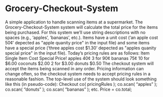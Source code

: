 ﻿# Grocery-Checkout-System

A simple application to handle scanning items at a supermarket.
The Grocery-Checkout-System system will calculate the total price for the items being purchased. For this system we’ll use string descriptions with no spaces (e.g., ‘apples’, ‘bananas’, etc.).
Items have a unit cost (‘an apple cost 50¢’ depected as "apple quanity price" in the input file) and some items have a special price (‘three apples cost 
$1.30’ depected as "apples quanity special price" in the input file). Today’s pricing rules are as follows:
Item Single Item Cost Special Price!
apples 40¢ 3 for 90¢
bananas 75¢ 10 for $6.00
coconuts $2.00 2 for $3.00
donuts $0.50
The checkout system will accept the items being scanned in any order.
Pricing information can change often, so the checkout system needs to accept pricing rules in a 
reasonable fashion.
The top-level use of the system should look something like this (in pseudo-code):
Checkout co( pricingRules );
co.scan( “apples” );
co.scan( “donuts” );
co.scan( “bananas” );
etc.
Price = co.total;
